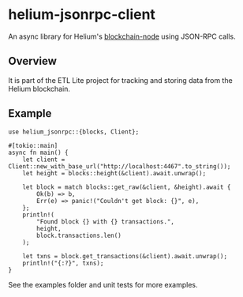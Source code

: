 # helium-jsonrpc-client

An async library for Helium's [blockchain-node](https://github.com/helium/blockchain-node) using JSON-RPC calls.

## Overview

It is part of the ETL Lite project for tracking and storing data from the Helium blockchain.

## Example


```rust,no-run
use helium_jsonrpc::{blocks, Client};

#[tokio::main]
async fn main() {
    let client = Client::new_with_base_url("http://localhost:4467".to_string());
    let height = blocks::height(&client).await.unwrap();

    let block = match blocks::get_raw(&client, &height).await {
        Ok(b) => b,
        Err(e) => panic!("Couldn't get block: {}", e),
    };
    println!(
        "Found block {} with {} transactions.",
        height,
        block.transactions.len()
    );

    let txns = block.get_transactions(&client).await.unwrap();
    println!("{:?}", txns);
}
```

See the examples folder and unit tests for more examples.
